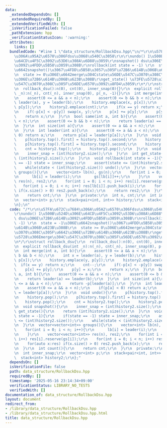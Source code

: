```yaml
---
data:
  _extendedDependsOn: []
  _extendedRequiredBy: []
  _extendedVerifiedWith: []
  _isVerificationFailed: false
  _pathExtension: hpp
  _verificationStatusIcon: ':warning:'
  attributes:
    links: []
  bundledCode: "#line 1 \"data_structure/RollbackDsu.hpp\"\n/*\r\n\u57FA\u672C\u7684\
    \u306A\u95A2\u6570\u306Fdsu\u3068\u540C\u3058\r\n\r\nundo() 1\u500B\u524D\u306E\
    \u64CD\u4F5C\u3092\u53D6\u308A\u6D88\u3059\r\nsnapshot() dsu\u306E\u72B6\u614B\
    \u3092\u4FDD\u5B58\u3059\u308B\r\nrollback(int state = -1) \r\n  state = -1\u306E\
    \u6642snapshot()\u3067\u4FDD\u5B58\u3057\u305F\u72B6\u614B\u306B\u623B\u308B\r\
    \n  state >= 0\u306E\u6642merge\u304Cstate\u56DE\u547C\u3070\u308C\u305F\u6642\
    \u306E\u72B6\u614B\u306B\u623B\u308B\r\nget_state() \u73FE\u5728\u306Emerge\u304C\
    \u547C\u3070\u308C\u305F\u56DE\u6570\u3092\u8FD4\u3059\r\n*/\r\nstruct rollback_dsu{\r\
    \n  rollback_dsu():n(0), cnt(0), inner_snap(0){}\r\n  explicit rollback_dsu(int\
    \ _n):n(_n), cnt(_n), inner_snap(0), p(_n, -1){}\r\n  int merge(int a, int b){\r\
    \n    assert(0 <= a && a < n);\r\n    assert(0 <= b && b < n);\r\n    int x =\
    \ leader(a), y = leader(b);\r\n    history.emplace(x, p[x]);\r\n    history.emplace(y,\
    \ p[y]);\r\n    history2.emplace(cnt);\r\n    if(x == y) return x;\r\n    cnt--;\r\
    \n    if(-p[x] < -p[y]) swap(x, y);\r\n    p[x] += p[y];\r\n    p[y] = x;\r\n\
    \    return x;\r\n  }\r\n  bool same(int a, int b){\r\n    assert(0 <= a && a\
    \ < n);\r\n    assert(0 <= b && b < n);\r\n    return leader(a) == leader(b);\r\
    \n  }\r\n  int size(int a){\r\n    assert(0 <= a && a < n);\r\n    return -p[leader(a)];\r\
    \n  }\r\n  int leader(int a){\r\n    assert(0 <= a && a < n);\r\n    if(p[a] <\
    \ 0) return a;\r\n    return p[a] = leader(p[a]);\r\n  }\r\n  void undo(){\r\n\
    \    p[history.top().first] = history.top().second;\r\n    history.pop();\r\n\
    \    p[history.top().first] = history.top().second;\r\n    history.pop();\r\n\
    \    cnt = history2.top();\r\n    history2.pop();\r\n  }\r\n  void snapshot(){\r\
    \n    inner_snap = (int)history2.size();\r\n  }\r\n  int get_state(){\r\n    return\
    \ (int)history2.size();\r\n  }\r\n  void rollback(int state = -1){\r\n    if(state\
    \ == -1) state = inner_snap;\r\n    assert(state <= (int)history2.size());\r\n\
    \    while(state < (int)history2.size()) undo();\r\n  }\r\n  vector<vector<int>>\
    \ groups(){\r\n    vector<int> lb(n), gs(n);\r\n    for(int i = 0; i < n; i++){\r\
    \n      lb[i] = leader(i);\r\n      gs[lb[i]]++;\r\n    }\r\n    vector<vector<int>>\
    \ res(n), res2;\r\n    for(int i = 0; i < n; i++) res[i].reserve(gs[i]);\r\n \
    \   for(int i = 0; i < n; i++) res[lb[i]].push_back(i);\r\n    for(auto x:res)\
    \ if(x.size() > 0) res2.push_back(x);\r\n    return res2;\r\n  }\r\n  int count(){\r\
    \n    return cnt;\r\n  }\r\n  private:\r\n  int n, cnt;\r\n  int inner_snap;\r\
    \n  vector<int> p;\r\n  stack<pair<int, int>> history;\r\n  stack<int> history2;\r\
    \n};\n"
  code: "/*\r\n\u57FA\u672C\u7684\u306A\u95A2\u6570\u306Fdsu\u3068\u540C\u3058\r\n\
    \r\nundo() 1\u500B\u524D\u306E\u64CD\u4F5C\u3092\u53D6\u308A\u6D88\u3059\r\nsnapshot()\
    \ dsu\u306E\u72B6\u614B\u3092\u4FDD\u5B58\u3059\u308B\r\nrollback(int state =\
    \ -1) \r\n  state = -1\u306E\u6642snapshot()\u3067\u4FDD\u5B58\u3057\u305F\u72B6\
    \u614B\u306B\u623B\u308B\r\n  state >= 0\u306E\u6642merge\u304Cstate\u56DE\u547C\
    \u3070\u308C\u305F\u6642\u306E\u72B6\u614B\u306B\u623B\u308B\r\nget_state() \u73FE\
    \u5728\u306Emerge\u304C\u547C\u3070\u308C\u305F\u56DE\u6570\u3092\u8FD4\u3059\r\
    \n*/\r\nstruct rollback_dsu{\r\n  rollback_dsu():n(0), cnt(0), inner_snap(0){}\r\
    \n  explicit rollback_dsu(int _n):n(_n), cnt(_n), inner_snap(0), p(_n, -1){}\r\
    \n  int merge(int a, int b){\r\n    assert(0 <= a && a < n);\r\n    assert(0 <=\
    \ b && b < n);\r\n    int x = leader(a), y = leader(b);\r\n    history.emplace(x,\
    \ p[x]);\r\n    history.emplace(y, p[y]);\r\n    history2.emplace(cnt);\r\n  \
    \  if(x == y) return x;\r\n    cnt--;\r\n    if(-p[x] < -p[y]) swap(x, y);\r\n\
    \    p[x] += p[y];\r\n    p[y] = x;\r\n    return x;\r\n  }\r\n  bool same(int\
    \ a, int b){\r\n    assert(0 <= a && a < n);\r\n    assert(0 <= b && b < n);\r\
    \n    return leader(a) == leader(b);\r\n  }\r\n  int size(int a){\r\n    assert(0\
    \ <= a && a < n);\r\n    return -p[leader(a)];\r\n  }\r\n  int leader(int a){\r\
    \n    assert(0 <= a && a < n);\r\n    if(p[a] < 0) return a;\r\n    return p[a]\
    \ = leader(p[a]);\r\n  }\r\n  void undo(){\r\n    p[history.top().first] = history.top().second;\r\
    \n    history.pop();\r\n    p[history.top().first] = history.top().second;\r\n\
    \    history.pop();\r\n    cnt = history2.top();\r\n    history2.pop();\r\n  }\r\
    \n  void snapshot(){\r\n    inner_snap = (int)history2.size();\r\n  }\r\n  int\
    \ get_state(){\r\n    return (int)history2.size();\r\n  }\r\n  void rollback(int\
    \ state = -1){\r\n    if(state == -1) state = inner_snap;\r\n    assert(state\
    \ <= (int)history2.size());\r\n    while(state < (int)history2.size()) undo();\r\
    \n  }\r\n  vector<vector<int>> groups(){\r\n    vector<int> lb(n), gs(n);\r\n\
    \    for(int i = 0; i < n; i++){\r\n      lb[i] = leader(i);\r\n      gs[lb[i]]++;\r\
    \n    }\r\n    vector<vector<int>> res(n), res2;\r\n    for(int i = 0; i < n;\
    \ i++) res[i].reserve(gs[i]);\r\n    for(int i = 0; i < n; i++) res[lb[i]].push_back(i);\r\
    \n    for(auto x:res) if(x.size() > 0) res2.push_back(x);\r\n    return res2;\r\
    \n  }\r\n  int count(){\r\n    return cnt;\r\n  }\r\n  private:\r\n  int n, cnt;\r\
    \n  int inner_snap;\r\n  vector<int> p;\r\n  stack<pair<int, int>> history;\r\n\
    \  stack<int> history2;\r\n};"
  dependsOn: []
  isVerificationFile: false
  path: data_structure/RollbackDsu.hpp
  requiredBy: []
  timestamp: '2025-05-16 23:14:34+09:00'
  verificationStatus: LIBRARY_NO_TESTS
  verifiedWith: []
documentation_of: data_structure/RollbackDsu.hpp
layout: document
redirect_from:
- /library/data_structure/RollbackDsu.hpp
- /library/data_structure/RollbackDsu.hpp.html
title: data_structure/RollbackDsu.hpp
---
```

